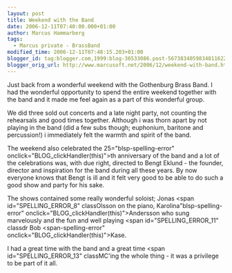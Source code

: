 ```yaml
---
layout: post
title: Weekend with the Band
date: 2006-12-11T07:40:00.000+01:00
author: Marcus Hammarberg
tags:
  - Marcus private - BrassBand
modified_time: 2006-12-11T07:48:15.203+01:00
blogger_id: tag:blogger.com,1999:blog-36533086.post-5673834059834811622
blogger_orig_url: http://www.marcusoft.net/2006/12/weekend-with-band.html
---
```


Just back
from a wonderful weekend with the Gothenburg Brass Band. I had
the wonderful opportunity to spend the entire
weekend together with the band and it made me feel again as a part of
this wonderful group.

We did three sold out concerts and a late night party, not counting the
rehearsals and good times together. Although i was thorn apart by not
playing in the band (did a few subs though; euphonium, baritone and <span
id="SPELLING_ERROR_3"
class="blsp-spelling-corrected">percussion!) i immediately felt
the warmth and spirit of the band.

The weekend also celebrated the 25="blsp-spelling-error" onclick="BLOG_clickHandler(this)">th
anniversary of the band and a lot
of the celebrations was, with due right, directed to Bengt Eklund - the founder, director
and inspiration for the band during all these years. By now everyone
knows that Bengt is ill and it felt very good to be able to do such a
good show and party for his sake.

The shows contained some really wonderful soloist; Jonas <span
id="SPELLING_ERROR_8" classOlsson on the piano, Karolina"blsp-spelling-error"
onclick="BLOG_clickHandler(this)">Andersson who sung marvelously
and the fun and well playing <span
id="SPELLING_ERROR_11" classdr Bob <span-spelling-error"
onclick="BLOG_clickHandler(this)">Kase.

I had a great time with the band and a great time <span
id="SPELLING_ERROR_13" classMC'ing the whole thing - it was
a privilege to be part of it all.
